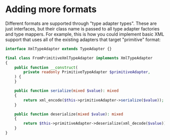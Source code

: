 # Adding more formats

Different formats are supported through "type adapter types". These are just interfaces, but their class
name is passed to all type adapter factories and type mappers. For example, this is how you could implement
basic XML support that uses all of the existing adapters that target "primitive" format:

```php
interface XmlTypeAdapter extends TypeAdapter {}

final class FromPrimitiveXmlTypeAdapter implements XmlTypeAdapter
{
	public function __construct(
		private readonly PrimitiveTypeAdapter $primitiveAdapter,
	) {
	}

	public function serialize(mixed $value): mixed
	{
		return xml_encode($this->primitiveAdapter->serialize($value));
	}

	public function deserialize(mixed $value): mixed
	{
		return $this->primitiveAdapter->deserialize(xml_decode($value));
	}
}
```
